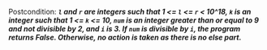 Postcondition: ***`l` and `r` are integers such that 1 <= `l` <= `r` < 10^18, `k` is an integer such that 1 <= `k` <= 10, `num` is an integer greater than or equal to 9 and not divisible by 2, and `i` is 3. If `num` is divisible by `i`, the program returns False. Otherwise, no action is taken as there is no else part.***